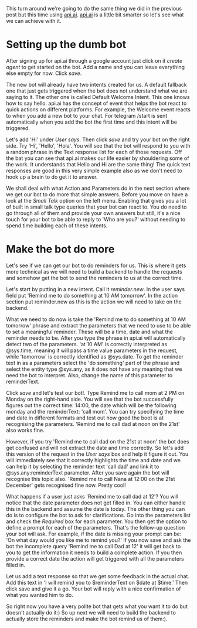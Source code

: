 This turn around we're going to do the same thing we did in the previous post but this time using [api.ai](https://api.ai). [api.ai](https://api.ai) is a little bit smarter so let's see what we can achieve with it.

# Setting up the dumb bot

After signing up for api.ai through a google account just click on it *create agent* to get started on the bot. Add a name and you can leave everything else empty for now. Click *save*.

The new bot will already have two intents created for us. A default fallback one that just gets triggered when the bot does not understand what we are saying to it. The other one is called Default Welcome Intent. This one knows how to say hello. api.ai has the concept of event that helps the bot react to quick actions on different platforms. For example,  the Welcome event reacts to when you add a new bot to your chat. For telegram /start is sent automatically when you add the bot the first time and this intent will be triggered. 

Let's add 'Hi' under *User says*. Then click *save* and try your bot on the right side. Try 'Hi', 'Hello', 'Hola'. You will see that the bot will respond to you with a random phrase in the Text response list for each of those requests. Off the bat you can see that api.ai makes our life easier by shouldering some of the work. It understands that Hello and Hi are the same thing! The quick text responses are good in this very simple example also as we don't need to hook up a brain to do get it to answer.

We shall deal with what Action and Parameters do in the next section where we get our bot to do more that simple answers. Before you move on have a look at the *Small Talk* option on the left menu. Enabling that gives you a lot of built in small talk type queries that your bot can react to. You do need to go through all of them and provide your own answers but still, it's a nice touch for your bot to be able to reply to 'Who are you?' without needing to spend time building each of these intents.

# Make the bot do more
Let's​ see if we can get our bot to do reminders for us. This is where it gets more technical as we will need to build a backend to handle the requests and somehow get the bot to send the reminders to us at the correct time.

Let's start by putting in a new intent. Call it *reminder.new*. In the user says field put 'Remind me to do something at 10 AM tomorrow'. In the action section put reminder.new as this is the action we will need to take on the backend. 

What we need to do now is take the 'Remind me to do something at 10 AM tomorrow' phrase and extract the parameters that we need to use to be able to set a meaningful reminder. These will be a time, date and what the reminder needs to be. After you type the phrase in api.ai will automatically detect two of the parameters. 'at 10 AM' is correctly interpreted as @sys.time, meaning it will pass a time value parameters in the request, while 'tomorrow' is correctly identified as @sys.date. To get the reminder text in as a parameters select the 'do something' part of the phrase and select the entity type @sys.any, as it does not have any meaning that we need the bot to interpret. Also, change the name of this parameter to reminderText.

Click *save* and let's test our bot!. Type Remind me to call mom at 2 PM on Monday on the right-hand side. You will see that the bot successfully figures out the correct time: 14:00, the date which will be the following monday and the reminderText: 'call mom'. You can try specifying the time and date in different formats and test out how good the boot is at recognising the parameters. 'Remind me to call dad at noon on the 21st' also works fine.

However, if you try 'Remind me to call dad on the 21st at noon' the bot does get confused and will not extract the date and time correctly. So let's add this version of the request in the *User says* box and help it figure it out. You will immediately see that it correctly highlights the time and date and we can help it by selecting the reminder text 'call dad' and link it to @sys.any:reminderText parameter. After you save again the bot will recognise this topic also. 'Remind me to call Nana at 12:00 on the 21st December' gets recognised fine now. Pretty cool! 

What happens if a user just asks 'Remind me to call dad at 12'? You will notice that the date parameter does not get filled in. You can either handle this in the backend and assume the date is today. The other thing you can do is to configure the bot to ask for clarifications. Go into the parameters list and check the *Required* box for each parameter. You then get the option to define a prompt for each of the parameters. That's the follow-up question your bot will ask. For example, if the date is missing your prompt can be: 'On what day would you like me to remind you?' If you now save and ask the bot the incomplete query 'Remind me to call Dad at 12' it will get back to you to get the information it needs to build a complete action. If you then provide a correct date the action will get triggered with all the parameters filled in.

Let us add a text response so that we get some feedback in the actual chat. Add this text in 'I will remind you to $reminderText on $date at $time.' Then click save and give it a go. Your bot will reply with a nice confirmation of what you wanted him to do.

So right now you have a very polite bot that gets what you want it to do but doesn't actually do it:) So up next we will need to build the backend to actually store the reminders and make the bot remind us of them:).
